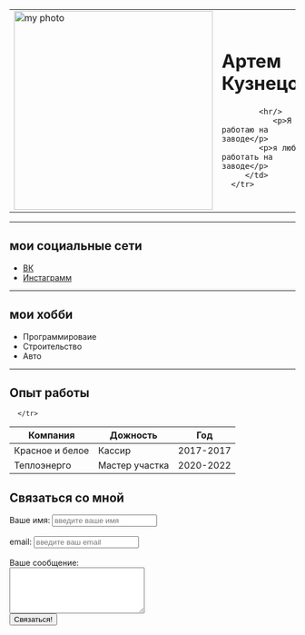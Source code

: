 <!DOCTYPE html>
<head>
   <meta charset="UTF-8">
   <title>Artem Kuznetsov SV</title>
</head>
<body>
   <table cellspacing="20">
      <tr>
         <td>
            <img src="https://sun9-west.userapi.com/sun9-9/s/v1/ig2/4v7dR45IgCIWGq06jv6e5sdavKbaqLL-E5uhSRMaixUw145oE2yqoWaBN8Wkd2uyLzMxWVCzM6gTCCjUcdHLD7PK.jpg?size=2560x1709&quality=95&type=album" width="350" alt="my photo">
         </td>
         <td>
            <h1>Артем Кузнецов</h1>
   

            <hr/>
               <p>Я работаю на заводе</p>
            <p>я люблю работать на заводе</p>
         </td>
      </tr>
   </table>
<hr/>
<h2>мои социальные сети</h2>
<ul>
   <a href="https://vk.com/id151364635" target="_blank">
      <li>ВК</li>
   </a>
   <a href="https://Jotaro_kuja" target="_blank">
      <li>Инстаграмм</li>
   </a>

</ul>
<hr>
<h2>мои хобби</h2>
<ul>
   <li>Программироваие</li>
   <li>Строительство</li>
   <li>Авто</li>
</ul>
<hr>
<h2>Опыт работы</h2>
<table>
   <thead>
      <tr>
         <th>Компания</th>
         <th>Дожность</th>
         <th>Год</th>
      </tr>
   </thead>
   <tbody>
      <tr>
         <td>Красное и белое</td>
         <td>Кассир</td>
         <td>2017-2017</td>
      </tr>
      <tr>
         <td>Теплоэнерго</td>
         <td>Мастер участка</td>
         <td>2020-2022</td>
         
      </tr>
   </tbody>
</table>
<h2>Связаться со мной</h2>

<form action="/">
   <label for="name">Ваше имя:</label>
   <input type="text" id="name"
   placeholder="введите ваше имя"> 
   <br>
   <br>
   <label for="email">email:</label>
   <input type="email" id="email"
   placeholder="введите ваш email"> 
   <br>
   <br>
   <label for="text">Ваше сообщение:</label>
   <br>
<textarea name="text" id="" cols="27" rows="5"></textarea>
<br>
<input type="submit" value="Связаться!">
</form>
</body>
</html>
